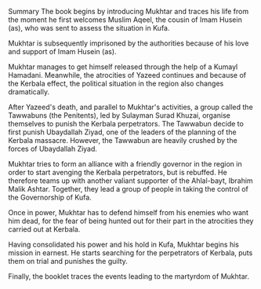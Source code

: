 


Summary
The book begins by introducing Mukhtar and traces his life from the
moment he first welcomes Muslim Aqeel, the cousin of Imam Husein (as),
who was sent to assess the situation in Kufa.

Mukhtar is subsequently imprisoned by the authorities because of his
love and support of Imam Husein (as).

Mukhtar manages to get himself released through the help of a Kumayl
Hamadani. Meanwhile, the atrocities of Yazeed continues and because of
the Kerbala effect, the political situation in the region also changes
dramatically.

After Yazeed's death, and parallel to Mukhtar's activities, a group
called the Tawwabuns (the Penitents), led by Sulayman Surad Khuzai,
organise themselves to punish the Kerbala perpetrators. The Tawwabun
decide to first punish Ubaydallah Ziyad, one of the leaders of the
planning of the Kerbala massacre. However, the Tawwabun are heavily
crushed by the forces of Ubaydallah Ziyad.

Mukhtar tries to form an alliance with a friendly governor in the region
in order to start avenging the Kerbala perpetrators, but is rebuffed. He
therefore teams up with another valiant supporter of the Ahlal-bayt,
Ibrahim Malik Ashtar. Together, they lead a group of people in taking
the control of the Governorship of Kufa.

Once in power, Mukhtar has to defend himself from his enemies who want
him dead, for the fear of being hunted out for their part in the
atrocities they carried out at Kerbala.

Having consolidated his power and his hold in Kufa, Mukhtar begins his
mission in earnest. He starts searching for the perpetrators of Kerbala,
puts them on trial and punishes the guilty.

Finally, the booklet traces the events leading to the martyrdom of
Mukhtar.


